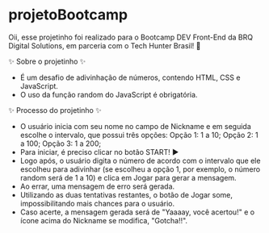 # projetoBootcamp

Oii, esse projetinho foi realizado para o Bootcamp DEV Front-End da BRQ Digital Solutions, em parceria com o Tech Hunter Brasil! 🥰

✨ Sobre o projetinho ✨ 
  - É um desafio de adivinhação de números, contendo HTML, CSS e JavaScript.
  - O uso da função random do JavaScript é obrigatória.

✨ Processo do projetinho ✨
  - O usuário inicia com seu nome no campo de Nickname e em seguida escolhe o intervalo, que possui três opções:
    Opção 1: 1 a 10;
    Opção 2: 1 a 100;
    Opção 3: 1 a 200;
  - Para iniciar, é preciso clicar no botão START! ▶️
  - Logo após, o usuário digita o número de acordo com o intervalo que ele escolheu para adivinhar (se escolheu a opção 1, por exemplo, o número random será de 1 a 10) e   clica em Jogar para gerar a mensagem.
  - Ao errar, uma mensagem de erro será gerada.
  - Utilizando as duas tentativas restantes, o botão de Jogar some,    impossibilitando mais chances para o usuário.
  - Caso acerte, a mensagem gerada será de "Yaaaay, você acertou!" e o ícone acima do Nickname se modifica, "Gotcha!!".
